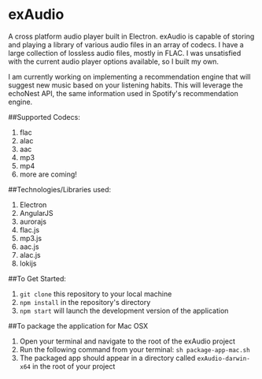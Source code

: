 # exAudio

A cross platform audio player built in Electron. exAudio is capable of storing and playing a library of various audio files in an array of codecs. I have a large collection of lossless audio files, mostly in FLAC. I was unsatisfied with the current audio player options available, so I built my own. 

I am currently working on implementing a recommendation engine that will suggest new music based on your listening habits. This will leverage the echoNest API, the same information used in Spotify's recommendation engine. 

##Supported Codecs:
1. flac
2. alac
3. aac 
4. mp3
5. mp4
6. more are coming!

##Technologies/Libraries used:
1. Electron
2. AngularJS
3. aurorajs
4. flac.js
5. mp3.js
6. aac.js
7. alac.js
8. lokijs

##To Get Started:
1. ```git clone``` this repository to your local machine
2. ```npm install``` in the repository's directory
3. ```npm start``` will launch the development version of the application

##To package the application for Mac OSX
1. Open your terminal and navigate to the root of the exAudio project
2. Run the following command from your terminal: ```sh package-app-mac.sh```
3. The packaged app should appear in a directory called ```exAudio-darwin-x64``` in the root of your project
